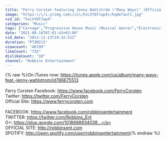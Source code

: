 ```yaml
---
title: "Ferry Corsten featuring Jenny Wahlström \"Many Ways\" (Official Video)"
image: "https:\/\/i.ytimg.com\/vi\/hvLVYQfJap4\/hqdefault.jpg"
vid_id: "hvLVYQfJap4"
categories: "Music"
tags: ["Carnage","Progressive House Music (Musical Genre)","Electronic"]
date: "2021-09-14T07:01:43+03:00"
vid_date: "2013-12-23T19:32:51Z"
duration: "PT3M21S"
viewcount: "46799"
likeCount: "735"
dislikeCount: "10"
channel: "Robbins Entertainment"
---
```

{% raw %}On iTunes now: <a rel="nofollow" target="blank" href="https://itunes.apple.com/us/album/many-ways-feat.-jenny-wahlstrom/id786675513">https://itunes.apple.com/us/album/many-ways-feat.-jenny-wahlstrom/id786675513</a><br /><br />Ferry Corsten Facebook: <a rel="nofollow" target="blank" href="https://www.facebook.com/FerryCorsten">https://www.facebook.com/FerryCorsten</a><br />Twitter: <a rel="nofollow" target="blank" href="https://twitter.com/FerryCorsten">https://twitter.com/FerryCorsten</a><br />Official Site: <a rel="nofollow" target="blank" href="https://www.ferrycorsten.com">https://www.ferrycorsten.com</a><br /><br />FACEBOOK: <a rel="nofollow" target="blank" href="https://www.facebook.com/robbinsentertainment">https://www.facebook.com/robbinsentertainment</a><br />TWITTER: <a rel="nofollow" target="blank" href="https://twitter.com/Robbins_Ent">https://twitter.com/Robbins_Ent</a><br />G+: <a rel="nofollow" target="blank" href="https://plus.google.com/1018688934038...">https://plus.google.com/1018688934038...</a><br />OFFICIAL SITE: <a rel="nofollow" target="blank" href="http://robbinsent.com">http://robbinsent.com</a><br />SPOTIFY: <a rel="nofollow" target="blank" href="http://open.spotify.com/user/robbinsentertainment">http://open.spotify.com/user/robbinsentertainment</a>{% endraw %}
